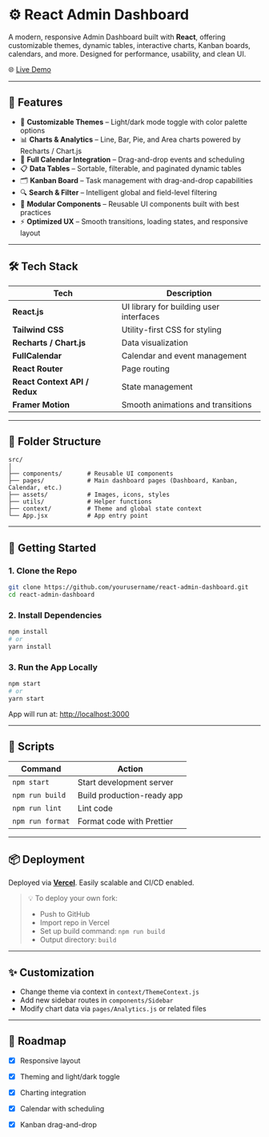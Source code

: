 # ⚙️ React Admin Dashboard

A modern, responsive Admin Dashboard built with **React**, offering customizable themes, dynamic tables, interactive charts, Kanban boards, calendars, and more. Designed for performance, usability, and clean UI.

🌐 [Live Demo](https://admin-dashboard-rosy-rho.vercel.app/)

---

## 📸 Features

- 🎨 **Customizable Themes** – Light/dark mode toggle with color palette options
- 📊 **Charts & Analytics** – Line, Bar, Pie, and Area charts powered by Recharts / Chart.js
- 📅 **Full Calendar Integration** – Drag-and-drop events and scheduling
- 📋 **Data Tables** – Sortable, filterable, and paginated dynamic tables
- 🗂 **Kanban Board** – Task management with drag-and-drop capabilities
- 🔍 **Search & Filter** – Intelligent global and field-level filtering
- 🧩 **Modular Components** – Reusable UI components built with best practices
- ⚡ **Optimized UX** – Smooth transitions, loading states, and responsive layout

---

## 🛠️ Tech Stack

| Tech               | Description                            |
|--------------------|----------------------------------------|
| **React.js**       | UI library for building user interfaces |
| **Tailwind CSS**   | Utility-first CSS for styling           |
| **Recharts / Chart.js** | Data visualization                |
| **FullCalendar**   | Calendar and event management           |
| **React Router**   | Page routing                            |
| **React Context API / Redux** | State management              |
| **Framer Motion**  | Smooth animations and transitions       |

---

## 📁 Folder Structure

```
src/
│
├── components/       # Reusable UI components
├── pages/            # Main dashboard pages (Dashboard, Kanban, Calendar, etc.)
├── assets/           # Images, icons, styles
├── utils/            # Helper functions
├── context/          # Theme and global state context
└── App.jsx           # App entry point
```

---

## 🚀 Getting Started

### 1. Clone the Repo

```bash
git clone https://github.com/yourusername/react-admin-dashboard.git
cd react-admin-dashboard
```

### 2. Install Dependencies

```bash
npm install
# or
yarn install
```

### 3. Run the App Locally

```bash
npm start
# or
yarn start
```

App will run at: [http://localhost:3000](http://localhost:3000)

---

## 🧪 Scripts

| Command            | Action                                 |
|--------------------|----------------------------------------|
| `npm start`        | Start development server               |
| `npm run build`    | Build production-ready app             |
| `npm run lint`     | Lint code                              |
| `npm run format`   | Format code with Prettier              |

---

## 📦 Deployment

Deployed via **[Vercel](https://vercel.com/)**. Easily scalable and CI/CD enabled.

> 💡 To deploy your own fork:
>
> - Push to GitHub
> - Import repo in Vercel
> - Set up build command: `npm run build`
> - Output directory: `build`

---

## ✨ Customization

- Change theme via context in `context/ThemeContext.js`
- Add new sidebar routes in `components/Sidebar`
- Modify chart data via `pages/Analytics.js` or related files

---

## 📅 Roadmap

- [x] Responsive layout
- [x] Theming and light/dark toggle
- [x] Charting integration
- [x] Calendar with scheduling
- [x] Kanban drag-and-drop

